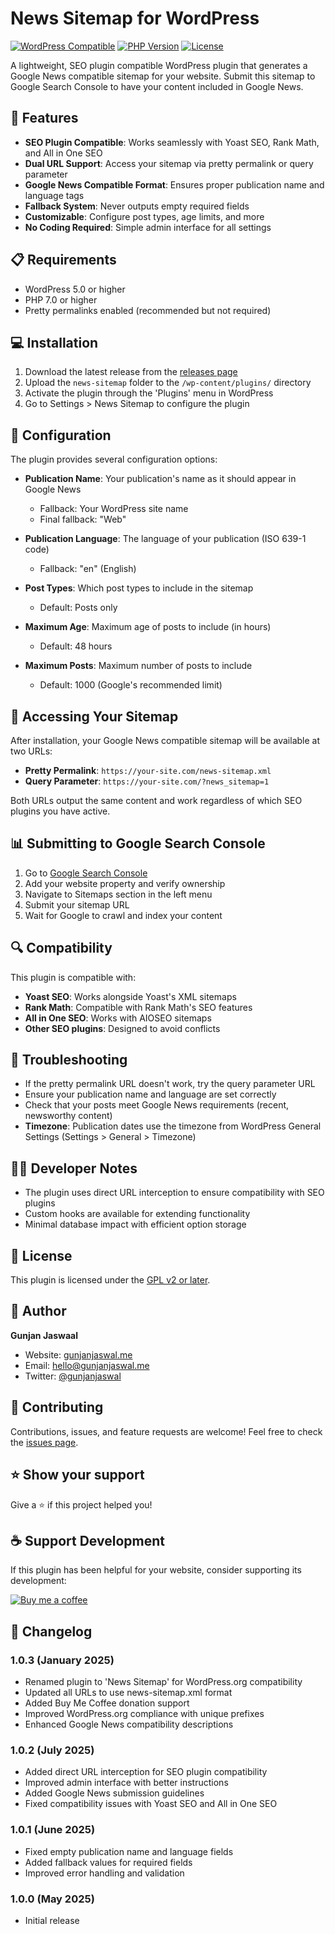 # News Sitemap for WordPress

[![WordPress Compatible](https://img.shields.io/badge/WordPress-5.0%2B-blue.svg)](https://wordpress.org/)
[![PHP Version](https://img.shields.io/badge/PHP-7.0%2B-purple.svg)](https://www.php.net/)
[![License](https://img.shields.io/badge/License-GPL%20v2%2B-green.svg)](https://www.gnu.org/licenses/gpl-2.0.html)

A lightweight, SEO plugin compatible WordPress plugin that generates a Google News compatible sitemap for your website. Submit this sitemap to Google Search Console to have your content included in Google News.

## 🚀 Features

- **SEO Plugin Compatible**: Works seamlessly with Yoast SEO, Rank Math, and All in One SEO
- **Dual URL Support**: Access your sitemap via pretty permalink or query parameter
- **Google News Compatible Format**: Ensures proper publication name and language tags
- **Fallback System**: Never outputs empty required fields
- **Customizable**: Configure post types, age limits, and more
- **No Coding Required**: Simple admin interface for all settings

## 📋 Requirements

- WordPress 5.0 or higher
- PHP 7.0 or higher
- Pretty permalinks enabled (recommended but not required)

## 💻 Installation

1. Download the latest release from the [releases page](https://github.com/gunjanjaswal/Google-News-Sitemap-Wordpress/releases)
2. Upload the `news-sitemap` folder to the `/wp-content/plugins/` directory
3. Activate the plugin through the 'Plugins' menu in WordPress
4. Go to Settings > News Sitemap to configure the plugin

## 🔧 Configuration

The plugin provides several configuration options:

- **Publication Name**: Your publication's name as it should appear in Google News
  - Fallback: Your WordPress site name
  - Final fallback: "Web"

- **Publication Language**: The language of your publication (ISO 639-1 code)
  - Fallback: "en" (English)

- **Post Types**: Which post types to include in the sitemap
  - Default: Posts only

- **Maximum Age**: Maximum age of posts to include (in hours)
  - Default: 48 hours

- **Maximum Posts**: Maximum number of posts to include
  - Default: 1000 (Google's recommended limit)

## 🔗 Accessing Your Sitemap

After installation, your Google News compatible sitemap will be available at two URLs:

- **Pretty Permalink**: `https://your-site.com/news-sitemap.xml`
- **Query Parameter**: `https://your-site.com/?news_sitemap=1`

Both URLs output the same content and work regardless of which SEO plugins you have active.

## 📊 Submitting to Google Search Console

1. Go to [Google Search Console](https://search.google.com/search-console/)
2. Add your website property and verify ownership
3. Navigate to Sitemaps section in the left menu
4. Submit your sitemap URL
5. Wait for Google to crawl and index your content

## 🔍 Compatibility

This plugin is compatible with:

- **Yoast SEO**: Works alongside Yoast's XML sitemaps
- **Rank Math**: Compatible with Rank Math's SEO features
- **All in One SEO**: Works with AIOSEO sitemaps
- **Other SEO plugins**: Designed to avoid conflicts

## 🐞 Troubleshooting

- If the pretty permalink URL doesn't work, try the query parameter URL
- Ensure your publication name and language are set correctly
- Check that your posts meet Google News requirements (recent, newsworthy content)
- **Timezone**: Publication dates use the timezone from WordPress General Settings (Settings > General > Timezone)

## 👨‍💻 Developer Notes

- The plugin uses direct URL interception to ensure compatibility with SEO plugins
- Custom hooks are available for extending functionality
- Minimal database impact with efficient option storage

## 📝 License

This plugin is licensed under the [GPL v2 or later](https://www.gnu.org/licenses/gpl-2.0.html).

## 👤 Author

**Gunjan Jaswaal**

- Website: [gunjanjaswal.me](https://gunjanjaswal.me)
- Email: hello@gunjanjaswal.me
- Twitter: [@gunjanjaswal](https://twitter.com/gunjanjaswal)

## 🤝 Contributing

Contributions, issues, and feature requests are welcome! Feel free to check the [issues page](https://github.com/gunjanjaswal/Google-News-Sitemap-Wordpress/issues).

## ⭐ Show your support

Give a ⭐️ if this project helped you!

## ☕ Support Development

If this plugin has been helpful for your website, consider supporting its development:

[![Buy me a coffee](https://img.shields.io/badge/Buy%20me%20a%20coffee-FFDD00?style=for-the-badge&logo=buy-me-a-coffee&logoColor=black)](https://www.buymeacoffee.com/gunjanjaswal)

## 📜 Changelog

### 1.0.3 (January 2025)
- Renamed plugin to 'News Sitemap' for WordPress.org compatibility
- Updated all URLs to use news-sitemap.xml format
- Added Buy Me Coffee donation support
- Improved WordPress.org compliance with unique prefixes
- Enhanced Google News compatibility descriptions

### 1.0.2 (July 2025)
- Added direct URL interception for SEO plugin compatibility
- Improved admin interface with better instructions
- Added Google News submission guidelines
- Fixed compatibility issues with Yoast SEO and All in One SEO

### 1.0.1 (June 2025)
- Fixed empty publication name and language fields
- Added fallback values for required fields
- Improved error handling and validation

### 1.0.0 (May 2025)
- Initial release
